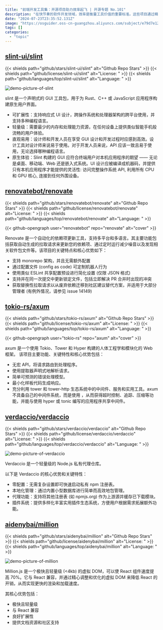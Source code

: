 ```yaml
---
title: "前端开发工具集：开源项目助力效率起飞 | 开源专题 No.101"
description: "在快节奏的软件开发领域，效率是衡量工具价值的重要标准。这些项目通过精心设计的功能和优化的算法，大幅提升了工作效率，让开发者能够更快地实现目标。"
date: "2024-07-23T23:35:52.131Z"
image: "https://osguider.oss-cn-guangzhou.aliyuncs.com/subject/e79d7e1279071b42246265c6cd2b9a4c.png"
tags: []
categories:
  - "topic"
---
```


## [slint-ui/slint](https://github.com/slint-ui/slint)

{{< shields path="github/stars/slint-ui/slint" alt="Github Repo Stars" >}} {{< shields path="github/license/slint-ui/slint" alt="License: " >}} {{< shields path="github/languages/top/slint-ui/slint" alt="Language: " >}}

![demo-picture-of-slint](https://static.osguider.com/subject/github/slint-ui/slint/cc767a2c97d6eb4145899b95d4c5d5c6.png)

slint 是一个声明式的 GUI 工具包，用于为 Rust、C++ 或 JavaScript 应用程序构建原生用户界面。

- 可扩展性：支持响应式 UI 设计，跨操作系统和处理器架构的跨平台使用，并支持多种编程语言。
- 轻量级：需要最少的内存和处理能力资源，在任何设备上提供类似智能手机般流畅的用户体验。
- 直观易用：设计师和开发人员在享受 GUI 设计和开发过程时应感到高效。设计工具对设计师来说易于使用。对于开发人员来说，API 应该一致且易于使用，无论选择哪种编程语言。
- 原生体验：Slint 构建的 GUI 应符合终端用户对本机应用程序的期望 —— 无论是桌面、移动端、Web 还是嵌入式系统。UI 设计应被编译成机器码，并提供只有本机应用程序才能提供的灵活性: 访问完整操作系统 API, 利用所有 CPU 和 GPU 核心, 连接到任何外围设备。
  
## [renovatebot/renovate](https://github.com/renovatebot/renovate)

{{< shields path="github/stars/renovatebot/renovate" alt="Github Repo Stars" >}} {{< shields path="github/license/renovatebot/renovate" alt="License: " >}} {{< shields path="github/languages/top/renovatebot/renovate" alt="Language: " >}}

{{< github-opengraph user="renovatebot" repo="renovate" alt="cover" >}}

Renovate 是一个自动化的依赖项更新工具，支持多平台和多语言。其主要功能包括获取自动生成的拉取请求来更新您的依赖项、通过定时运行减少噪音以及发现相关软件包文件等。该项目的关键特点和核心优势如下：

- 支持 monorepo 架构，并且无需额外配置
- 通过配置文件 (config as code) 可定制机器人行为
- 使用类似 ESLint 共享配置预设进行简化设置 (仅限 JSON 格式)
- 支持并在同一次提交中更新锁定文件，包括立即解决 PR 合并时出现的冲突
- 获取替换性拉取请求以从废弃依赖迁移到社区建议替代方案，并适用于大部分管理者 (有例外情况，请参见 issue 14149)
  
## [tokio-rs/axum](https://github.com/tokio-rs/axum)

{{< shields path="github/stars/tokio-rs/axum" alt="Github Repo Stars" >}} {{< shields path="github/license/tokio-rs/axum" alt="License: " >}} {{< shields path="github/languages/top/tokio-rs/axum" alt="Language: " >}}

{{< github-opengraph user="tokio-rs" repo="axum" alt="cover" >}}

axum 是一个使用 Tokio、Tower 和 Hyper 构建的人体工程学和模块化的 Web 框架。
该项目主要功能、关键特性和核心优势包括：

- 无宏 API，将请求路由到处理程序。
- 使用提取器声明式地解析请求。
- 简单可预测的错误处理模型。
- 最小化样板代码生成响应。
- 充分利用 tower 和 tower-http 生态系统中的中间件、服务和实用工具。axum 不具备自己的中间件系统，而是使用 ，从而获得超时控制、追踪、压缩等功能，并能与使用 hyper 或 tonic 编写的应用程序共享中间件。
  
## [verdaccio/verdaccio](https://github.com/verdaccio/verdaccio)

{{< shields path="github/stars/verdaccio/verdaccio" alt="Github Repo Stars" >}} {{< shields path="github/license/verdaccio/verdaccio" alt="License: " >}} {{< shields path="github/languages/top/verdaccio/verdaccio" alt="Language: " >}}

![demo-picture-of-verdaccio](https://picgo-daily.oss-cn-guangzhou.aliyuncs.com/picgo-daily/2023/f4dd8317df43a6e805e4d2b88fbe1524.png)

Verdaccio 是一个轻量级的 Node.js 私有代理仓库。

以下是 Verdaccio 的核心优势和关键特性：

- 零配置：无需复杂设置即可快速启动私有 npm 注册表。
- 本地化管理：通过内置小型数据库进行简单而高效地包管理。
- 代理功能：支持将其他注册表 (如 npmjs.org) 作为上游源并缓存已下载模块。
- 插件系统：提供多样化丰富实用插件生态系统，方便用户根据需求拓展额外功能。
  
## [aidenybai/million](https://github.com/aidenybai/million)

{{< shields path="github/stars/aidenybai/million" alt="Github Repo Stars" >}} {{< shields path="github/license/aidenybai/million" alt="License: " >}} {{< shields path="github/languages/top/aidenybai/million" alt="Language: " >}}

![demo-picture-of-million](https://picgo-daily.oss-cn-guangzhou.aliyuncs.com/picgo-daily/2023/af4b0c5955413343dfb54201f7f50d30.png)

Million.js 是一个极快且轻量级 (<4kb) 的虚拟 DOM，可以使 React 组件速度提高 70%。它与 React 兼容，并通过精心调整和优化的虚拟 DOM 来降低 React 的开销，从而实现更快的渲染和加载速度。

其核心优势包括：

- 极快且轻量级
- 与 React 兼容
- 良好扩展性
- 提供文档资源和社区支持
  
